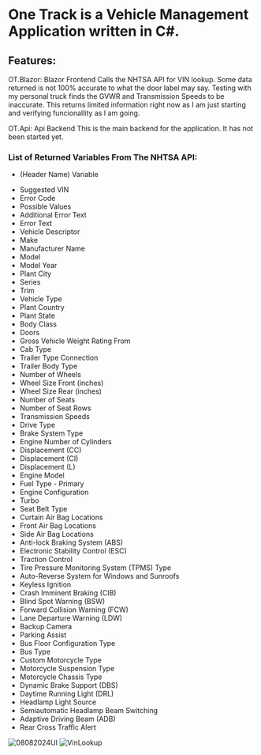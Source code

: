 # One Track is a Vehicle Management Application written in C#.

## Features:

OT.Blazor: Blazor Frontend
  Calls the NHTSA API for VIN lookup.  Some data returned is not 100% accurate to what the door label may say. Testing with my personal truck finds the GVWR and Transmission Speeds to be inaccurate.
  This returns limited information right now as I am just starting and verifying funcionallity as I am going.    

OT.Api: Api Backend
  This is the main backend for the application.  It has not been started yet.

### List of Returned Variables From The NHTSA API:
* (Header Name) Variable
- Suggested VIN 
- Error Code
- Possible Values
- Additional Error Text
- Error Text
- Vehicle Descriptor
- Make
- Manufacturer Name
- Model
- Model Year
- Plant City
- Series
- Trim
- Vehicle Type
- Plant Country
- Plant State
- Body Class
- Doors
- Gross Vehicle Weight Rating From
- Cab Type
- Trailer Type Connection
- Trailer Body Type
- Number of Wheels
- Wheel Size Front (inches)
- Wheel Size Rear (inches)
- Number of Seats
- Number of Seat Rows
- Transmission Speeds
- Drive Type
- Brake System Type
- Engine Number of Cylinders
- Displacement (CC)
- Displacement (CI)
- Displacement (L)
- Engine Model
- Fuel Type - Primary
- Engine Configuration
- Turbo
- Seat Belt Type
- Curtain Air Bag Locations
- Front Air Bag Locations
- Side Air Bag Locations
- Anti-lock Braking System (ABS)
- Electronic Stability Control (ESC)
- Traction Control
- Tire Pressure Monitoring System (TPMS) Type
- Auto-Reverse System for Windows and Sunroofs
- Keyless Ignition
- Crash Imminent Braking (CIB)
- Blind Spot Warning (BSW)
- Forward Collision Warning (FCW)
- Lane Departure Warning (LDW)
- Backup Camera
- Parking Assist
- Bus Floor Configuration Type
- Bus Type
- Custom Motorcycle Type
- Motorcycle Suspension Type
- Motorcycle Chassis Type
- Dynamic Brake Support (DBS)
- Daytime Running Light (DRL)
- Headlamp Light Source
- Semiautomatic Headlamp Beam Switching
- Adaptive Driving Beam (ADB)
- Rear Cross Traffic Alert


![08082024UI](https://github.com/user-attachments/assets/2b82c1ce-b476-4ca8-a496-eb8039b60e1f)
![VinLookup](https://github.com/user-attachments/assets/d91d1f07-d39f-4683-9091-f8bd449ef3d7)
